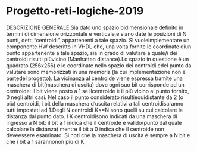 # Progetto-reti-logiche-2019
DESCRIZIONE GENERALE
Sia dato uno spazio bidimensionale definito in termini di dimensione orizzontale e verticale,e siano date le posizioni di N punti, detti “centroidi”, appartenenti a tale spazio. Si vuoleimplementare un componente HW descritto in VHDL che, una volta fornite le coordinate diun punto appartenente a tale spazio, sia in grado di valutare a quale/i dei centroidi risulti piùvicino (Manhattan distance).Lo spazio in questione è un quadrato (256x256) e le coordinate nello spazio dei centroidi edel punto da valutare sono memorizzati in una memoria (la cui implementazione non è partedel progetto). La vicinanza al centroide viene espressa tramite una maschera di bit(maschera di uscita) dove ogni suo bit corrisponde ad un centroide: il bit viene posto a 1 se ilcentroide è il più vicino al punto fornito, 0 negli altri casi. Nel caso il punto considerato risultiequidistante da 2 (o più) centroidi, i bit della maschera d’uscita relativi a tali centroidisaranno tutti impostati ad 1.Degli N centroidi K<=N sono quelli su cui calcolare la distanza dal punto dato. I K centroidisono indicati da una maschera di ingresso a N bit: il bit a 1 indica che il centroide è valido(punto dal quale calcolare la distanza) mentre il bit a 0 indica che il centroide non deveessere esaminato. Si noti che la maschera di uscita è sempre a N bit e che i bit a 1 sarannonon più di K.

